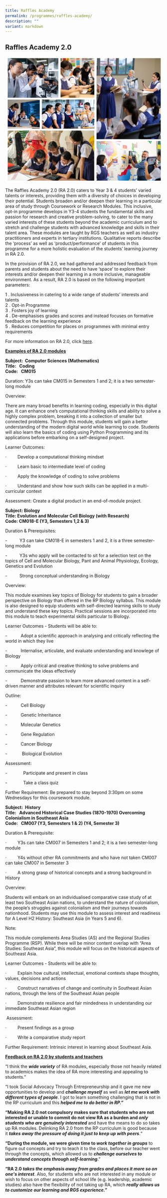 ```yaml
---
title: Raffles Academy
permalink: /programmes/raffles-academy/
description: ""
variant: markdown
---
```

## Raffles Academy 2.0

![RGS Raffles Academy](/images/talent_rgs.png)

The Raffles Academy 2.0 (RA 2.0) caters to Year 3 &amp; 4 students’ varied talents or interests, providing them with a diversity of choices in developing their potential. Students broaden and/or deepen their learning in a particular area of study through Coursework or Research Modules. This inclusive, opt-in programme develops in Y3-4 students the fundamental skills and passion for research and creative problem-solving, to cater to the many varied interests of these students beyond the academic curriculum and to stretch and challenge students with advanced knowledge and skills in their talent area. These modules are taught by RGS teachers as well as industry practitioners and experts in tertiary institutions. Qualitative reports describe the ‘process’ as well as ‘product/performance’ of students in this programme for a more holistic evaluation of the students’ learning journey in RA 2.0.&nbsp;

In the provision of RA 2.0, we had gathered and addressed feedback from parents and students about the need to have ‘space’ to explore their interests and/or deepen their learning in a more inclusive, manageable environment. As a result, RA 2.0 is based on the following important parameters:

1 \.  Inclusiveness in catering to a wide range of students’ interests and talents<br>
2 \.  Opt-in Programme<br>
3 \.  Fosters joy of learning<br>
4 \.  De-emphasises grades and scores and instead focuses on formative feedback on the learning experience &nbsp;<br>
5 \.  Reduces competition for places on programmes with minimal entry requirements

For more information on RA 2.0, click [here](/files/2019%20RA%20Handbook.pdf).

**<u>Examples of RA 2.0 modules</u>**

**Subject:&nbsp; Computer Sciences (Mathematics)**<br>
**Title:&nbsp;&nbsp; Coding**&nbsp;<br>
**Code:&nbsp;&nbsp; CM015**

Duration: Y3s can take CM015 in Semesters 1 and 2; it is a two semester-long module

Overview:

There are many broad benefits in learning coding, especially in this digital age. It can enhance one’s computational thinking skills and ability to solve a highly complex problem, breaking it into a collection of smaller but connected problems. Through this module, students will gain a better understanding of the modern digital world while learning to code. Students will also learn the basics of coding using Python Programming and its applications before embarking on a self-designed project.

Learner Outcomes:

·&nbsp;&nbsp;&nbsp;&nbsp;&nbsp;&nbsp;&nbsp;&nbsp;&nbsp;Develop a computational thinking mindset

·&nbsp;&nbsp;&nbsp;&nbsp;&nbsp;&nbsp;&nbsp;&nbsp;&nbsp;Learn basic to intermediate level of coding

·&nbsp;&nbsp;&nbsp;&nbsp;&nbsp;&nbsp;&nbsp;&nbsp;&nbsp;Apply the knowledge of coding to solve problems

·&nbsp;&nbsp;&nbsp;&nbsp;&nbsp;&nbsp;&nbsp;&nbsp;&nbsp;Understand and show how such skills can be applied in a multi-curricular context

Assessment: Create a digital product in an end-of-module project.

**Subject: Biology**<br>
**Title: Evolution and Molecular Cell Biology (with Research)**<br>
**Code: CM018-E (Y3, Semesters 1,2 &amp; 3)**

Duration &amp; Prerequisites:

\-&nbsp; &nbsp; &nbsp; &nbsp; &nbsp; Y3 can take CM018-E in semesters 1 and 2, it is a three semester-long module

\-&nbsp; &nbsp; &nbsp; &nbsp; &nbsp; Y3s who apply will be contacted to sit for a selection test on the topics of Cell and Molecular Biology, Pant and&nbsp;Animal Physiology, Ecology, Genetics and Evolution

\-&nbsp; &nbsp; &nbsp; &nbsp; &nbsp; Strong conceptual understanding in Biology

Overview:

This module examines key topics of Biology for students to gain a broader perspective on Biology than offered in the RP Biology syllabus. This module is also designed to equip students with self-directed learning skills to study and understand these key topics. Practical sessions are incorporated into this module to teach experimental skills particular to Biology.

Learner Outcomes - Students will be able to:

\-&nbsp; &nbsp; &nbsp; &nbsp; &nbsp; &nbsp;Adopt a scientific approach in analysing and critically reflecting the world in which they live

\-&nbsp; &nbsp; &nbsp; &nbsp; &nbsp; &nbsp;Internalise, articulate, and evaluate understanding and knowlege of Biology

\-&nbsp; &nbsp; &nbsp; &nbsp; &nbsp; &nbsp;Apply critical and creative thinking to solve problems and communicate the ideas effectively

\-&nbsp; &nbsp; &nbsp; &nbsp; &nbsp; &nbsp;Demonstrate passion to learn more advanced content in a self-driven manner and attributes relevant for scientific inquiry

Outline:

\-&nbsp; &nbsp; &nbsp; &nbsp; &nbsp; &nbsp;Cell Biology

\-&nbsp; &nbsp; &nbsp; &nbsp; &nbsp; &nbsp;Genetic Inheritance

\-&nbsp; &nbsp; &nbsp; &nbsp; &nbsp; &nbsp;Molecular Genetics

\-&nbsp; &nbsp; &nbsp; &nbsp; &nbsp; &nbsp;Gene Regulation

\-&nbsp; &nbsp; &nbsp; &nbsp; &nbsp; &nbsp;Cancer Biology

\-&nbsp; &nbsp; &nbsp; &nbsp; &nbsp; &nbsp; Biological Evolution

Assessment:

\-&nbsp; &nbsp; &nbsp; &nbsp; &nbsp; &nbsp; &nbsp;Participate and present in class

\-&nbsp; &nbsp; &nbsp; &nbsp; &nbsp; &nbsp; &nbsp;Take a class quiz

Further Requirement: Be prepared to stay beyond 3:30pm on some Wednesdays for this coursework module.

**Subject:&nbsp; History**<br>
**Title:&nbsp;&nbsp; Advanced Historical Case Studies (1870-1970) Overcoming Colonialism in Southeast Asia**<br>
**Code:&nbsp;&nbsp; CM007 (Y3, Semesters 1 &amp; 2) (Y4, Semester 3)**

Duration &amp; Prerequisite:

·&nbsp;&nbsp;&nbsp;&nbsp;&nbsp;&nbsp;&nbsp;&nbsp;&nbsp;Y3s can take CM007 in Semesters 1 and 2; it is a two semester-long module

·&nbsp;&nbsp;&nbsp;&nbsp;&nbsp;&nbsp;&nbsp;&nbsp;&nbsp;Y4s without other RA commitments and who have not taken CM007 can take CM007 in Semester 3

·&nbsp;&nbsp;&nbsp;&nbsp;&nbsp;&nbsp;&nbsp;&nbsp;&nbsp;A strong grasp of historical concepts and a strong background in History

Overview:

Students will embark on an individualised comparative case study of at least two Southeast Asian nations, to understand the nature of colonialism, the people’s struggles against colonialism and their journeys towards nationhood. Students may use this module to assess interest and readiness for A Level H2 History: Southeast Asia (in Years 5 and 6).

Note:

This module complements Area Studies (AS) and the Regional Studies Programme (RSP). While there will be minor content overlap with “Area Studies: Southeast Asia”, this module will focus on the historical aspects of Southeast Asia.&nbsp;

Learner Outcomes - Students will be able to:

·&nbsp;&nbsp;&nbsp;&nbsp;&nbsp;&nbsp;&nbsp;&nbsp;&nbsp;Explain how cultural, intellectual, emotional contexts shape thoughts, values, decisions and actions

·&nbsp;&nbsp;&nbsp;&nbsp;&nbsp;&nbsp;&nbsp;&nbsp;&nbsp;Construct narratives of change and continuity in Southeast Asian nations, through the lens of the Southeast Asian&nbsp;people

·&nbsp;&nbsp;&nbsp;&nbsp;&nbsp;&nbsp;&nbsp;&nbsp;&nbsp;Demonstrate resilience and fair mindedness in understanding our immediate Southeast Asian region

&nbsp;Assessment:

·&nbsp;&nbsp;&nbsp;&nbsp;&nbsp;&nbsp;&nbsp;&nbsp;&nbsp;Present findings as a group

·&nbsp;&nbsp;&nbsp;&nbsp;&nbsp;&nbsp;&nbsp;&nbsp;&nbsp;Write a comparative study report

Further Requirement: Intrinsic interest in learning about Southeast Asia.

**<u>Feedback on RA 2.0 by students and teachers</u>**

“I think the&nbsp;**_wide variety_**&nbsp;of RA modules, especially those not heavily related to academics makes the idea of RA more interesting and appealing to students.”

“I took Social Advocacy Through Entrepreneurship and it gave me new opportunities to develop and&nbsp;**_challenge myself_**&nbsp;as well as&nbsp;**_let me work with different types of people_**. I got to learn something challenging that is not in the RP curriculum and this&nbsp;**_helped me to do better in RP.”_**

**“**Making RA 2.0 not compulsory makes sure that students who are not interested or unable to commit do not view RA as a burden and&nbsp;**_only students who are genuinely interested_**&nbsp;and have the means to do so takes up RA modules. Delinking RA 2.0 from the RP curriculum is good because it&nbsp;**_takes away the pressure of doing it just to keep up with peers_**.“

**“**During the module, we were given time to&nbsp;**_work together in groups_**&nbsp;to figure out concepts and try to teach it to the class, before our teacher went through the concepts, which allowed us to&nbsp;**_challenge ourselves to understand concepts through self-learning_**.”

**“**RA 2.0&nbsp;**_takes the emphasis away from grades and places it more so on one's interest_**. Also, for students who are not interested in any module or wish to focus on other aspects of school life (e.g. leadership, academic studies) also have the flexibility of not taking up RA, which&nbsp;**_really allows us to customize our learning and RGS experience.”_**